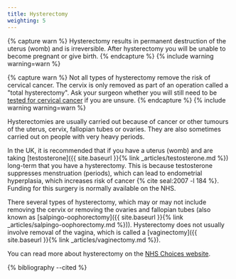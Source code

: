 ```yaml
---
title: Hysterectomy
weighting: 5
---
```


{% capture warn %}
Hysterectomy results in permanent destruction of the uterus (womb) and is irreversible. After hysterectomy you will be unable to become pregnant or give birth.
{% endcapture %}
{% include warning warning=warn %}

{% capture warn %}
Not all types of hysterectomy remove the risk of cervical cancer. The cervix is only removed as part of an operation called a "total hysterectomy". Ask your surgeon whether you will still need to be [tested for cervical cancer](http://www.nhs.uk/Conditions/Cervical-screening-test/Pages/Introduction.aspx) if you are unsure.
{% endcapture %}
{% include warning warning=warn %}

Hysterectomies are usually carried out because of cancer or other tumours of the uterus, cervix, fallopian tubes or ovaries. They are also sometimes carried out on people with very heavy periods. 

In the UK, it is recommended that if you have a uterus (womb) and are taking [testosterone]({{ site.baseurl }}{% link _articles/testosterone.md %}) long-term that you have a hysterectomy. This is because testosterone suppresses menstruation (periods), which can lead to endometrial hyperplasia, which increases risk of cancer {% cite seal:2007 -l 184 %}. Funding for this surgery is normally available on the NHS.

There several types of hysterectomy, which may or may not include removing the cervix or removing the ovaries and fallopian tubes (also known as [salpingo-oophorectomy]({{ site.baseurl }}{% link _articles/salpingo-oophorectomy.md %})). Hysterectomy does not usually involve removal of the vagina, which is called a [vaginectomy]({{ site.baseurl }}{% link _articles/vaginectomy.md %}).

You can read more about hysterectomy on the [NHS Choices website](http://www.nhs.uk/conditions/Hysterectomy/Pages/Introduction.aspx).

{% bibliography --cited %}